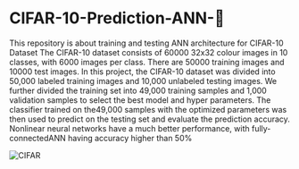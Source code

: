 # CIFAR-10-Prediction-ANN-:rocket:
This repository is about training and testing ANN architecture for CIFAR-10 Dataset
The CIFAR-10 dataset consists of 60000 32x32 colour images in 10 classes, with 6000 images per class. There are 50000 training images and 10000 test images.
In this project, the CIFAR-10 dataset was divided into 50,000 labeled training images and 10,000 unlabeled testing images. We further divided the training set into 
49,000 training samples and 1,000 validation samples to select the best model and hyper parameters. The classifier trained on the49,000 samples with the optimized 
parameters was then used to predict on the testing set and evaluate the prediction accuracy.
Nonlinear neural networks have a much better performance, with fully-connectedANN having accuracy higher than 50%

![CIFAR](https://user-images.githubusercontent.com/66089079/184093744-80be3685-f4b1-472d-b27c-4562b0027412.png)
